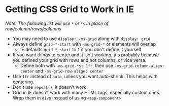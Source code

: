 # Getting CSS Grid to Work in IE

*Note: The following list will use `*` or `*s` in place of row/column/rows/columns*

* You may need to use `display: -ms-grid` along with `display: grid`
* Always define `grid-*-start` with `-ms-grid-*` or elements will overlap
  * IE defaults `grid-*-start` to `1` if you don't define it yourself
* If you want things to center and it isn't working, it's probably because you defined your grid with rows and not columns, or vice versa.
  * Define both with `-ms-grid-*s: 1fr`, then use `-ms-grid-column-align: center` and `-ms-grid-row-align: center`
* Use `1fr` instead of `auto`, unless you want auto-shrink. This helps with centering.
* Don't use `repeat()`; it doesn't work
* Grid in IE doesn't work with many HTML tags, especially custom ones. Wrap them in `div`s instead of using `<app-component>`